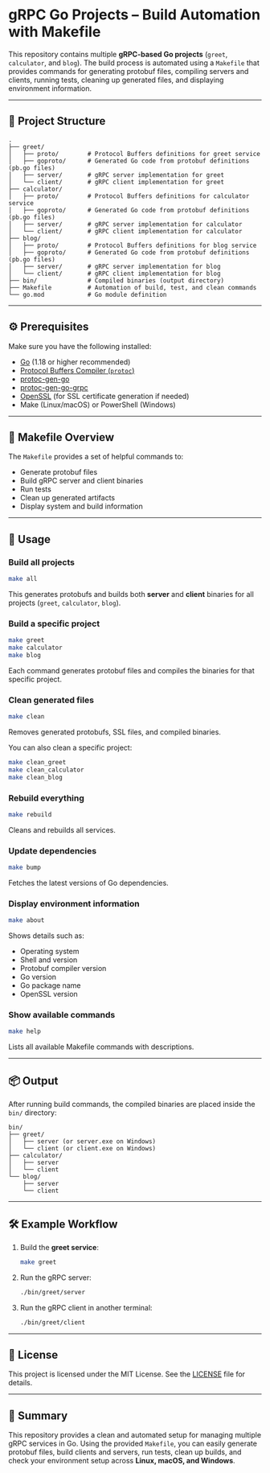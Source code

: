 # gRPC Go Projects – Build Automation with Makefile

This repository contains multiple **gRPC-based Go projects** (`greet`, `calculator`, and `blog`). The build process is
automated using a `Makefile` that provides commands for generating protobuf files, compiling servers and clients,
running tests, cleaning up generated files, and displaying environment information.

---

## 📂 Project Structure

```
.
├── greet/
│   ├── proto/        # Protocol Buffers definitions for greet service
│   ├── goproto/      # Generated Go code from protobuf definitions (pb.go files)
│   ├── server/       # gRPC server implementation for greet
│   └── client/       # gRPC client implementation for greet
├── calculator/
│   ├── proto/        # Protocol Buffers definitions for calculator service
│   ├── goproto/      # Generated Go code from protobuf definitions (pb.go files)
│   ├── server/       # gRPC server implementation for calculator
│   └── client/       # gRPC client implementation for calculator
├── blog/
│   ├── proto/        # Protocol Buffers definitions for blog service
│   ├── goproto/      # Generated Go code from protobuf definitions (pb.go files)
│   ├── server/       # gRPC server implementation for blog
│   └── client/       # gRPC client implementation for blog
├── bin/              # Compiled binaries (output directory)
├── Makefile          # Automation of build, test, and clean commands
└── go.mod            # Go module definition
```

---

## ⚙️ Prerequisites

Make sure you have the following installed:

- [Go](https://golang.org/dl/) (1.18 or higher recommended)
- [Protocol Buffers Compiler (`protoc`)](https://grpc.io/docs/protoc-installation/)
- [protoc-gen-go](https://pkg.go.dev/google.golang.org/protobuf/cmd/protoc-gen-go)
- [protoc-gen-go-grpc](https://pkg.go.dev/google.golang.org/grpc/cmd/protoc-gen-go-grpc)
- [OpenSSL](https://www.openssl.org/) (for SSL certificate generation if needed)
- Make (Linux/macOS) or PowerShell (Windows)

---

## 📜 Makefile Overview

The `Makefile` provides a set of helpful commands to:

- Generate protobuf files
- Build gRPC server and client binaries
- Run tests
- Clean up generated artifacts
- Display system and build information

---

## 🚀 Usage

### Build all projects

```sh
make all
```

This generates protobufs and builds both **server** and **client** binaries for all projects (`greet`, `calculator`,
`blog`).

### Build a specific project

```sh
make greet
make calculator
make blog
```

Each command generates protobuf files and compiles the binaries for that specific project.

### Clean generated files

```sh
make clean
```

Removes generated protobufs, SSL files, and compiled binaries.

You can also clean a specific project:

```sh
make clean_greet
make clean_calculator
make clean_blog
```

### Rebuild everything

```sh
make rebuild
```

Cleans and rebuilds all services.

### Update dependencies

```sh
make bump
```

Fetches the latest versions of Go dependencies.

### Display environment information

```sh
make about
```

Shows details such as:

- Operating system
- Shell and version
- Protobuf compiler version
- Go version
- Go package name
- OpenSSL version

### Show available commands

```sh
make help
```

Lists all available Makefile commands with descriptions.

---

## 📦 Output

After running build commands, the compiled binaries are placed inside the `bin/` directory:

```
bin/
├── greet/
│   ├── server (or server.exe on Windows)
│   └── client (or client.exe on Windows)
├── calculator/
│   ├── server
│   └── client
└── blog/
    ├── server
    └── client
```

---

## 🛠️ Example Workflow

1. Build the **greet service**:
   ```sh
   make greet
   ```
2. Run the gRPC server:
   ```sh
   ./bin/greet/server
   ```
3. Run the gRPC client in another terminal:
   ```sh
   ./bin/greet/client
   ```

---

## 🧾 License

This project is licensed under the MIT License. See the [LICENSE](./LICENSE) file for details.

---

## 📖 Summary

This repository provides a clean and automated setup for managing multiple gRPC services in Go. Using the provided
`Makefile`, you can easily generate protobuf files, build clients and servers, run tests, clean up builds, and check
your environment setup across **Linux, macOS, and Windows**.
